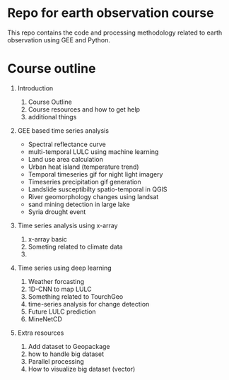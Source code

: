 # Repo for earth observation course

This repo contains the code and processing methodology related to earth observation using GEE and Python.

# Course outline

1. Introduction

   1. Course Outline
   2. Course resources and how to get help
   3. additional things

2. GEE based time series analysis

   - Spectral reflectance curve
   - multi-temporal LULC using machine learning
   - Land use area calculation
   - Urban heat island (temperature trend)
   - Temporal timeseries gif for night light imagery
   - Timeseries precipitation gif generation
   - Landslide susceptibilty spatio-temporal in QGIS
   - River geomorphology changes using landsat
   - sand mining detection in large lake
   - Syria drought event

3. Time series analysis using x-array

   1. x-array basic
   2. Someting related to climate data
   3.

4. Time series using deep learning

   1. Weather forcasting
   2. 1D-CNN to map LULC
   3. Something related to TourchGeo
   4. time-series analysis for change detection
   5. Future LULC prediction
   6. MineNetCD

5. Extra resources
   1. Add dataset to Geopackage
   2. how to handle big dataset
   3. Parallel processing
   4. How to visualize big dataset (vector)
